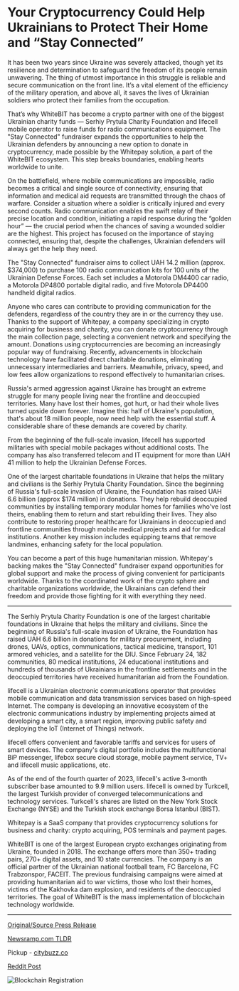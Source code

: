 # Your Cryptocurrency Could Help Ukrainians to Protect Their Home and “Stay Connected”

It has been two years since Ukraine was severely attacked, though yet its resilience and determination to safeguard the freedom of its people remain unwavering. The thing of utmost importance in this struggle is reliable and secure communication on the front line. It’s a vital element of the efficiency of the military operation, and above all, it saves the lives of Ukrainian soldiers who protect their families from the occupation.

That’s why WhiteBIT has become a crypto partner with one of the biggest Ukrainian charity funds — Serhiy Prytula Charity Foundation and lifecell mobile operator to raise funds for radio communications equipment. The "Stay Connected" fundraiser expands the opportunities to help the Ukrainian defenders by announcing a new option to donate in cryptocurrency, made possible by the Whitepay solution, a part of the WhiteBIT ecosystem. This step breaks boundaries, enabling hearts worldwide to unite.

On the battlefield, where mobile communications are impossible, radio becomes a critical and single source of connectivity, ensuring that information and medical aid requests are transmitted through the chaos of warfare. Consider a situation where a soldier is critically injured and every second counts. Radio communication enables the swift relay of their precise location and condition, initiating a rapid response during the “golden hour” — the crucial period when the chances of saving a wounded soldier are the highest. This project has focused on the importance of staying connected, ensuring that, despite the challenges, Ukrainian defenders will always get the help they need.

The "Stay Connected" fundraiser aims to collect UAH 14.2 million (approx. $374,000) to purchase 100 radio communication kits for 100 units of the Ukrainian Defense Forces. Each set includes a Motorola DM4400 car radio, a Motorola DP4800 portable digital radio, and five Motorola DP4400 handheld digital radios.

Anyone who cares can contribute to providing communication for the defenders, regardless of the country they are in or the currency they use. Thanks to the support of Whitepay, a company specializing in crypto acquiring for business and charity, you can donate cryptocurrency through the main collection page, selecting a convenient network and specifying the amount. Donations using cryptocurrencies are becoming an increasingly popular way of fundraising. Recently, advancements in blockchain technology have facilitated direct charitable donations, eliminating unnecessary intermediaries and barriers. Meanwhile, privacy, speed, and low fees allow organizations to respond effectively to humanitarian crises.

Russia's armed aggression against Ukraine has brought an extreme struggle for many people living near the frontline and deoccupied territories. Many have lost their homes, got hurt, or had their whole lives turned upside down forever. Imagine this: half of Ukraine's population, that's about 18 million people, now need help with the essential stuff. A considerable share of these demands are covered by charity.

From the beginning of the full-scale invasion, lifecell has supported militaries with special mobile packages without additional costs. The company has also transferred telecom and IT equipment for more than UAH 41 million to help the Ukrainian Defense Forces.

One of the largest charitable foundations in Ukraine that helps the military and civilians is the Serhiy Prytula Charity Foundation. Since the beginning of Russia's full-scale invasion of Ukraine, the Foundation has raised UAH 6.6 billion (approx $174 million) in donations. They help rebuild deoccupied communities by installing temporary modular homes for families who've lost theirs, enabling them to return and start rebuilding their lives. They also contribute to restoring proper healthcare for Ukrainians in deoccupied and frontline communities through mobile medical projects and aid for medical institutions. Another key mission includes equipping teams that remove landmines, enhancing safety for the local population.

You can become a part of this huge humanitarian mission. Whitepay's backing makes the "Stay Connected" fundraiser expand opportunities for global support and make the process of giving convenient for participants worldwide. Thanks to the coordinated work of the crypto sphere and charitable organizations worldwide, the Ukrainians can defend their freedom and provide those fighting for it with everything they need.

________________________________________________________________________

The Serhiy Prytula Charity Foundation is one of the largest charitable foundations in Ukraine that helps the military and civilians. Since the beginning of Russia's full-scale invasion of Ukraine, the Foundation has raised UAH 6.6 billion in donations for military procurement, including drones, UAVs, optics, communications, tactical medicine, transport, 101 armored vehicles, and a satellite for the DIU. Since February 24, 182 communities, 80 medical institutions, 24 educational institutions and hundreds of thousands of Ukrainians in the frontline settlements and in the deoccupied territories have received humanitarian aid from the Foundation.

lifecell is a Ukrainian electronic communications operator that provides mobile communication and data transmission services based on high-speed Internet. The company is developing an innovative ecosystem of the electronic communications industry by implementing projects aimed at developing a smart city, a smart region, improving public safety and deploying the IoT (Internet of Things) network.

lifecell offers convenient and favorable tariffs and services for users of smart devices. The company's digital portfolio includes the multifunctional BiP messenger, lifebox secure cloud storage, mobile payment service, TV+ and lifecell music applications, etc.

As of the end of the fourth quarter of 2023, lifecell's active 3-month subscriber base amounted to 9.9 million users. lifecell is owned by Turkcell, the largest Turkish provider of converged telecommunications and technology services. Turkcell's shares are listed on the New York Stock Exchange (NYSE) and the Turkish stock exchange Borsa Istanbul (BIST).

Whitepay is a SaaS company that provides cryptocurrency solutions for business and charity: crypto acquiring, POS terminals and payment pages.

WhiteBIT is one of the largest European crypto exchanges originating from Ukraine, founded in 2018. The exchange offers more than 350+ trading pairs, 270+ digital assets, and 10 state currencies. The company is an official partner of the Ukrainian national football team, FC Barcelona, FC Trabzonspor, FACEIT. The previous fundraising campaigns were aimed at providing humanitarian aid to war victims, those who lost their homes, victims of the Kakhovka dam explosion, and residents of the deoccupied territories. The goal of WhiteBIT is the mass implementation of blockchain technology worldwide. 

---

[Original/Source Press Release](https://blockchainwire.io/press-release/your-cryptocurrency-could-help-ukrainians-to-protect-their-home-and-stay-connected-)
                    

[Newsramp.com TLDR](https://newsramp.com/curated-news/ukraine-partners-with-whitebit-and-serhiy-prytula-charity-foundation-to-fund-radio-communications-equipment-for-military/2c07b558b8126984925de168e274f070) 


Pickup - [citybuzz.co](https://citybuzz.co/2024/03/21/cryptocurrency-fundraiser-helps-ukrainian-defenders-stay-connected)
 



[Reddit Post](https://www.reddit.com/r/HealthCareNewsInfo/comments/1bkobyx/ukraine_partners_with_whitebit_and_serhiy_prytula/) 



![Blockchain Registration](https://cdn.newsramp.app/blockchainwire/qrcode/243/22/seekDGQr.webp)